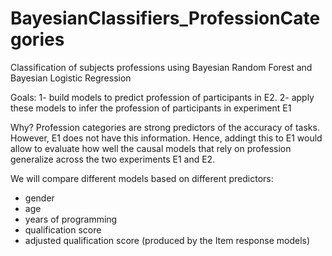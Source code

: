 # BayesianClassifiers_ProfessionCategories
 Classification of subjects professions using Bayesian Random Forest and Bayesian Logistic Regression

Goals: 
1- build models to predict profession of participants in E2.
2- apply these models to infer the profession of participants in experiment E1

Why?
Profession categories are strong predictors of the accuracy of tasks. However, E1 does not have this information.
Hence, addingt this to E1 would allow to evaluate how well the causal models that rely on profession generalize 
across the two experiments E1 and E2.

We will compare different models based on different predictors:
- gender
- age
- years of programming
- qualification score
- adjusted qualification score (produced by the Item response models)